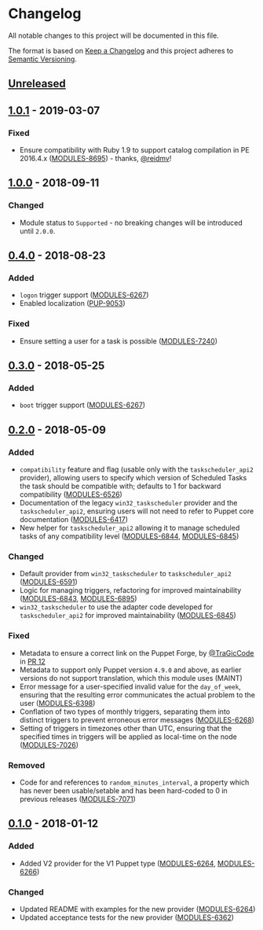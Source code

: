 # Changelog
All notable changes to this project will be documented in this file.

The format is based on [Keep a Changelog](http://keepachangelog.com/en/1.0.0/) and this project adheres to [Semantic Versioning](http://semver.org/spec/v2.0.0.html).

## [Unreleased]

## [1.0.1] - 2019-03-07

### Fixed

- Ensure compatibility with Ruby 1.9 to support catalog compilation in PE 2016.4.x ([MODULES-8695](https://tickets.puppetlabs.com/browse/MODULES-8695)) - thanks, [@reidmv](https://github.com/reidmv)!

## [1.0.0] - 2018-09-11

### Changed

- Module status to `Supported` - no breaking changes will be introduced until `2.0.0`.

## [0.4.0] - 2018-08-23

### Added

- `logon` trigger support ([MODULES-6267](https://tickets.puppetlabs.com/browse/MODULES-7129))
- Enabled localization ([PUP-9053](https://tickets.puppetlabs.com/browse/PUP-9053))

### Fixed

- Ensure setting a user for a task is possible ([MODULES-7240](https://tickets.puppetlabs.com/browse/MODULES-7240))

## [0.3.0] - 2018-05-25

### Added

- `boot` trigger support ([MODULES-6267](https://tickets.puppetlabs.com/browse/MODULES-6267))

## [0.2.0] - 2018-05-09

### Added

- `compatibility` feature and flag (usable only with the `taskscheduler_api2` provider), allowing users to specify which version of Scheduled Tasks the task should be compatible with; defaults to 1 for backward compatibility ([MODULES-6526](https://tickets.puppetlabs.com/browse/MODULES-6526))
- Documentation of the legacy `win32_taskscheduler` provider and the `taskscheduler_api2`, ensuring users will not need to refer to Puppet core documentation ([MODULES-6417](https://tickets.puppetlabs.com/browse/MODULES-6417))
- New helper for `taskscheduler_api2` allowing it to manage scheduled tasks of any compatibility level ([MODULES-6844](https://tickets.puppetlabs.com/browse/MODULES-6844), [MODULES-6845](https://tickets.puppetlabs.com/browse/MODULES-6845))

### Changed

- Default provider from `win32_taskscheduler` to `taskscheduler_api2` ([MODULES-6591](https://tickets.puppetlabs.com/browse/MODULES-6591))
- Logic for managing triggers, refactoring for improved maintainability ([MODULES-6843](https://tickets.puppetlabs.com/browse/MODULES-6843), [MODULES-6895](https://tickets.puppetlabs.com/browse/MODULES-6895))
- `win32_taskscheduler` to use the adapter code developed for `taskscheduler_api2` for improved maintainability ([MODULES-6845](https://tickets.puppetlabs.com/browse/MODULES-6845))

### Fixed

- Metadata to ensure a correct link on the Puppet Forge, by [@TraGicCode](https://github.com/TraGicCode) in [PR 12](https://github.com/puppetlabs/puppetlabs-scheduled_task/pull/12)
- Metadata to support only Puppet version `4.9.0` and above, as earlier versions do not support translation, which this module uses (MAINT)
- Error message for a user-specified invalid value for the `day_of_week`, ensuring that the resulting error communicates the actual problem to the user ([MODULES-6398](https://tickets.puppetlabs.com/browse/MODULES-6398))
- Conflation of two types of monthly triggers, separating them into distinct triggers to prevent erroneous error messages ([MODULES-6268](https://tickets.puppetlabs.com/browse/MODULES-6268))
- Setting of triggers in timezones other than UTC, ensuring that the specified times in triggers will be applied as local-time on the node ([MODULES-7026](https://tickets.puppetlabs.com/browse/MODULES-7026))

### Removed

- Code for and references to `random_minutes_interval`, a property which has never been usable/setable and has been hard-coded to 0 in previous releases ([MODULES-7071](https://tickets.puppetlabs.com/browse/MODULES-7071))

## [0.1.0] - 2018-01-12

### Added

- Added V2 provider for the V1 Puppet type ([MODULES-6264](https://tickets.puppetlabs.com/browse/MODULES-6264), [MODULES-6266](https://tickets.puppetlabs.com/browse/MODULES-6266))

### Changed

- Updated README with examples for the new provider ([MODULES-6264](https://tickets.puppetlabs.com/browse/MODULES-6264))
- Updated acceptance tests for the new provider ([MODULES-6362](https://tickets.puppetlabs.com/browse/MODULES-6362))

[Unreleased]: https://github.com/puppetlabs/puppetlabs-scheduled_task/compare/1.0.1...HEAD
[1.0.1]: https://github.com/puppetlabs/puppetlabs-scheduled_task/compare/1.0.0...1.0.1
[1.0.0]: https://github.com/puppetlabs/puppetlabs-scheduled_task/compare/0.4.0...1.0.0
[0.4.0]: https://github.com/puppetlabs/puppetlabs-scheduled_task/compare/0.3.0...0.4.0
[0.3.0]: https://github.com/puppetlabs/puppetlabs-scheduled_task/compare/0.2.0...0.3.0
[0.2.0]: https://github.com/puppetlabs/puppetlabs-scheduled_task/compare/0.1.0...0.2.0
[0.1.0]: https://github.com/puppetlabs/puppetlabs-scheduled_task/compare/10cb19e08bc6b198e25a633aec5ce4157ae4d283...0.1.0
